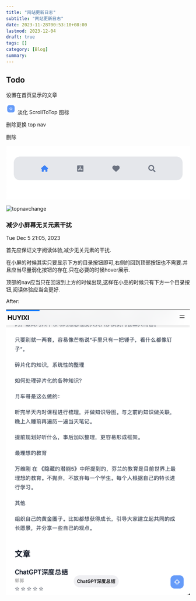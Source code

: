 ```yaml
---
title: "网站更新日志"
subtitle: "网站更新日志"
date: 2023-11-28T00:53:10+08:00
lastmod: 2023-12-04
draft: true
tags: []
category: [Blog]
summary: 
---
```


## Todo

设置在首页显示的文章

<img src="https://raw.githubusercontent.com/huyixi/Pics/main/uPic/image-20231129142457869.png" alt="image-20231129142457869" style="zoom:25%;" /> 淡化 ScrollToTop 图标

删除更换 top nav

删除

![SCR-20231129-uhoy](https://raw.githubusercontent.com/huyixi/Pics/main/uPic/SCR-20231129-uhoy.png)



![topnavchange](https://raw.githubusercontent.com/huyixi/Pics/main/uPic/sitetopnav.gif)



### 减少小屏幕无关元素干扰

Tue Dec 5 21:05, 2023

首先应保证文字阅读体验,减少无关元素的干扰.

在小屏的时候其实只要显示下方的目录按钮即可,右侧的回到顶部按钮也不需要.并且应当尽量弱化按钮的存在,只在必要的时候hover展示.

顶部的nav应当只在回滚到上方的时候出现,这样在小品的时候只有下方一个目录按钮,阅读体验应当会更好.

After:

![image-20231205211024164](https://raw.githubusercontent.com/huyixi/Pics/main/uPic/image-20231205211024164.png)
